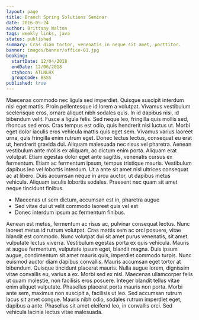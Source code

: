 ```yaml
---
layout: page
title: Branch Spring Solutions Seminar
date: 2016-05-24
author: Brittany Walton
tags: weekly links, java
status: published
summary: Cras diam tortor, venenatis in neque sit amet, porttitor.
banner: images/banner/office-01.jpg
booking:
  startDate: 12/04/2018
  endDate: 12/06/2018
  ctyhocn: ATLNLHX
  groupCode: BSSS
published: true
---
```

Maecenas commodo nec ligula sed imperdiet. Quisque suscipit interdum nisl eget mattis. Proin pellentesque id lorem a volutpat. Vivamus vestibulum scelerisque eros, ornare aliquet nibh sodales quis. In id dapibus nisi, id bibendum velit. Fusce a ligula felis. Sed neque leo, fringilla quis mollis sed, rhoncus sed eros. Cras tempus est odio, quis hendrerit nisi luctus ut. Morbi eget dolor iaculis eros vehicula mattis quis eget sem. Vivamus varius laoreet urna, quis fringilla enim rutrum eget. Donec lectus lectus, consequat eu erat ut, hendrerit gravida dui. Aliquam malesuada nec risus vel pharetra.
Aenean vestibulum ante mollis ex aliquam, ac dictum enim porta. Aliquam erat volutpat. Etiam egestas dolor eget ante sagittis, venenatis cursus ex fermentum. Etiam ac fermentum ipsum, tempus tristique mauris. Vestibulum dapibus leo vel lobortis interdum. Ut a ante sit amet nisl ultrices consequat ac at libero. Duis accumsan neque in arcu auctor, ut dapibus metus vehicula. Aliquam iaculis lobortis sodales. Praesent nec quam sit amet neque tincidunt finibus.

* Maecenas ut sem dictum, accumsan est in, pharetra augue
* Sed vitae dui ut velit commodo laoreet quis vel est
* Donec interdum ipsum ac fermentum finibus.

Aenean est metus, fermentum ac risus ac, pulvinar consequat lectus. Nunc laoreet metus id rutrum volutpat. Cras mattis sem ac orci posuere, vitae blandit est commodo. Nunc volutpat dui sit amet purus venenatis, sit amet vulputate lectus viverra. Vestibulum egestas porta ex quis vehicula. Mauris at augue fermentum, vulputate ipsum eget, blandit magna. Duis ipsum augue, condimentum sit amet mauris quis, imperdiet commodo turpis. Nunc euismod auctor diam dapibus convallis. Mauris accumsan eget tortor at bibendum. Quisque tincidunt placerat mauris. Nulla augue lorem, dignissim vitae convallis eu, varius a ex. Morbi sed ex nisl. Maecenas ullamcorper felis ut quam molestie, non facilisis eros posuere.
Integer blandit tellus vitae enim aliquet vulputate. Phasellus placerat porta mauris non porta. Morbi ante sem, maximus non suscipit a, facilisis ut leo. Sed accumsan rutrum lacus sit amet congue. Mauris nibh odio, sodales rutrum imperdiet eget, dapibus a ante. Phasellus sit amet eleifend leo, in convallis orci. Sed vehicula lacinia lectus vitae malesuada.

